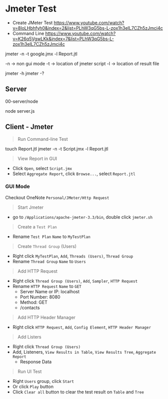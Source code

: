 # Jmeter Test

- Create JMeter Test
https://www.youtube.com/watch?v=8loLHbhfyh0&index=2&list=PLhW3qG5bs-L-zox1h3eIL7CZh5zJmci4c
- Command Line
https://www.youtube.com/watch?v=K26q5VgwLKk&index=7&list=PLhW3qG5bs-L-zox1h3eIL7CZh5zJmci4c

jmeter -n -t google.jmx -l Report.jtl

-n -> non gui mode
-t -> location of jmeter script
-l -> location of result file

jmeter -h
jmeter -?

## Server

00-server/node

node server.js

## Client - Jmeter

> Run Command-line Test

touch Report.jtl
jmeter -n -t Script.jmx -l Report.jtl

> View Report in GUI

- Click `Open`, select `Script.jmx`
- Select `Aggregate Report`, click `Browse...`, select `Report.jtl`

### GUI Mode

Checkout OneNote `Personal/JMeter/Http Request`

> Start Jmeter

- go to `/Applications/apache-jmeter-3.3/bin`, double click `jmeter.sh`

> Create a `Test Plan`

- Rename `Test Plan` `Name` to `MyTestPlan`

> Create `Thread Group` (Users)

- Right click `MyTestPlan`, `Add`, `Threads (Users)`, `Thread Group`
- Rename `Thread Group` `Name` to `Users`

> Add HTTP Request

- Right click `Thread Group (Users)`, `Add`, `Sampler`, `HTTP Request`
- Rename `HTTP Request` `Name` to `GET`
   - Server Name or IP: localhost
   - Port Number: 8080
   - Method: GET
   - /contacts

> Add HTTP Header Manager

- Right click `HTTP Request`, `Add`, `Config Element`, `HTTP Header Manager`

> Add Listers

- Right click `Thread Group (Users)`
- Add, Listeners, `View Results in Table`, `View Results Tree`, `Aggregate Report`
   - Response Data

> Run UI Test

- Right `Users` group, click `Start`
- Or click `Play` button
- Click `Clear all` button to clear the test result on `Table` and `Tree`
